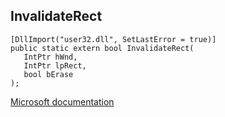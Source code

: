 ## InvalidateRect

```
[DllImport("user32.dll", SetLastError = true)]
public static extern bool InvalidateRect(
   IntPtr hWnd,
   IntPtr lpRect,
   bool bErase
);
```

[Microsoft documentation](https://docs.microsoft.com/en-us/windows/win32/api/winuser/nf-winuser-invalidaterect)
